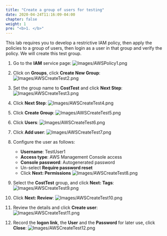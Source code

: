 ```yaml
---
title: "Create a group of users for testing"
date: 2020-04-24T11:16:09-04:00
chapter: false
weight: 1
pre: "<b>1. </b>"
---
```


This lab requires you to develop a restrictive IAM policy, then apply the policies to a group of users, then login as a user in that group and verify the policy. We will create this test group.

1. Go to the **IAM** service page:
![Images/AWSPolicy1.png](/Cost/200_2_Cost_and_Usage_Governance/Images/AWSPolicy1.png)

2. Click on **Groups**, click **Create New Group**:
![Images/AWSCreateTest2.png](/Cost/200_2_Cost_and_Usage_Governance/Images/AWSCreateTest2.png)

3. Set the group name to **CostTest** and click **Next Step**:
![Images/AWSCreateTest3.png](/Cost/200_2_Cost_and_Usage_Governance/Images/AWSCreateTest3.png)

4. Click **Next Step**:
![Images/AWSCreateTest4.png](/Cost/200_2_Cost_and_Usage_Governance/Images/AWSCreateTest4.png)

5. Click **Create Group**:
![Images/AWSCreateTest5.png](/Cost/200_2_Cost_and_Usage_Governance/Images/AWSCreateTest5.png)

6. Click **Users**:
![Images/AWSCreateTest6.png](/Cost/200_2_Cost_and_Usage_Governance/Images/AWSCreateTest6.png)

7. Click **Add user**:
![Images/AWSCreateTest7.png](/Cost/200_2_Cost_and_Usage_Governance/Images/AWSCreateTest7.png)

8. Configure the user as follows:
    - **Username**: TestUser1
    - **Access type**: AWS Management Console access
    - **Console password**: Autogenerated password
    - Un-select **Require password reset**
    - Click **Next: Permissions**
    ![Images/AWSCreateTest8.png](/Cost/200_2_Cost_and_Usage_Governance/Images/AWSCreateTest8.png)

9. Select the **CostTest** group, and click **Next: Tags**:
![Images/AWSCreateTest9.png](/Cost/200_2_Cost_and_Usage_Governance/Images/AWSCreateTest9.png)

10. Click **Next: Review**:
![Images/AWSCreateTest10.png](/Cost/200_2_Cost_and_Usage_Governance/Images/AWSCreateTest10.png)

11. Review the details and click **Create user**:
![Images/AWSCreateTest11.png](/Cost/200_2_Cost_and_Usage_Governance/Images/AWSCreateTest11.png)

12. Record the **logon link**, the **User** and the **Password** for later use, click **Close**:
![Images/AWSCreateTest12.png](/Cost/200_2_Cost_and_Usage_Governance/Images/AWSCreateTest12.png)
